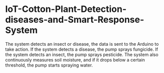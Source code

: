 # IoT-Cotton-Plant-Detection-diseases-and-Smart-Response-System
The system detects an insect or disease, the data is sent to the Arduino to take action. If the system detects a disease, the pump sprays fungicide. If the system detects an insect, the pump sprays pesticide. The system also continuously measures soil moisture, and if it drops below a certain threshold, the pump starts spraying water.

